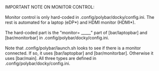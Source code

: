 IMPORTANT NOTE ON MONITOR CONTROL:
<br>
<br>
Monitor control is only hard-coded in .config/polybar/docky/config.ini. The rest is automated for a laptop (eDP\*) and HDMI monitor (HDMI\*).
<br>
<br>
The hard-coded part is the "monitor= _____" part of [bar/laptopbar] and [bar/monitorbar] in .config/polybar/docky/config.ini.
<br>
<br>
Note that .config/polybar/launch.sh looks to see if there is a monitor connected. If so, it uses [bar/laptopbar] and [bar/monitorbar]. Otherwise it uses [bar/main]. All three types are defined in .config/polybar/docky/config.ini.
